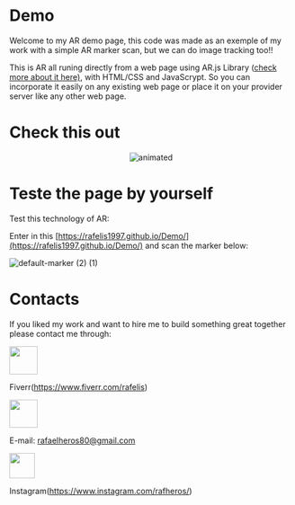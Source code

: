 # Demo
Welcome to my AR demo page, this code was made as an exemple of my work with a simple AR marker scan, but we can do image tracking too!!

This is AR all runing directly from a web page using AR.js Library ([check more about it here)](https://ar-js-org.github.io/AR.js-Docs/), with HTML/CSS and JavaScrypt. So you can incorporate it easily on any existing web page 
or place it on your provider server like any other web page.

# Check this out

<p align="center">
  <img src="https://user-images.githubusercontent.com/60658855/168090946-7eded517-bcfd-4313-835a-43b9480174a2.gif" alt="animated" />
</p>

# Teste the page by yourself


Test this technology of AR: 

Enter in this [https://rafelis1997.github.io/Demo/](https://rafelis1997.github.io/Demo/) and scan the marker below:


![default-marker (2) (1)](https://user-images.githubusercontent.com/60658855/168088722-cd696320-a341-4326-9ddd-6ca779d629d5.png)


# Contacts

If you liked my work and want to hire me to build something great together please contact me through:

<p align="left">
  <img src="https://user-images.githubusercontent.com/60658855/168095639-bd56f55c-b60b-4abf-9987-5d60da1384a3.png" width="50" hight="50">
</p>

Fiverr(https://www.fiverr.com/rafelis)

<p align="left" align-text="center">
  <img src="https://cdn-icons-png.flaticon.com/512/331/331389.png" width="50" hight="50">
</p>

E-mail: rafaelheros80@gmail.com

<p align="left">
  <img src="https://feronconi.com.br/wp-content/uploads/2019/07/instagram-new-2016-logo-4773FE3F99-seeklogo.com_.png" width="45" hight="45">
</p>

Instagram(https://www.instagram.com/rafheros/)


